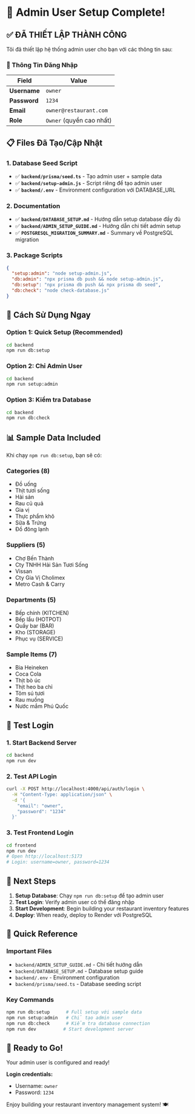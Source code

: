 # 🎉 Admin User Setup Complete!

## ✅ ĐÃ THIẾT LẬP THÀNH CÔNG

Tôi đã thiết lập hệ thống admin user cho bạn với các thông tin sau:

### 👤 Thông Tin Đăng Nhập

| Field | Value |
|-------|-------|
| **Username** | `owner` |
| **Password** | `1234` |
| **Email** | `owner@restaurant.com` |
| **Role** | `Owner` (quyền cao nhất) |

## 📋 Files Đã Tạo/Cập Nhật

### 1. Database Seed Script
- ✅ **`backend/prisma/seed.ts`** - Tạo admin user + sample data
- ✅ **`backend/setup-admin.js`** - Script riêng để tạo admin user
- ✅ **`backend/.env`** - Environment configuration với DATABASE_URL

### 2. Documentation
- ✅ **`backend/DATABASE_SETUP.md`** - Hướng dẫn setup database đầy đủ
- ✅ **`backend/ADMIN_SETUP_GUIDE.md`** - Hướng dẫn chi tiết admin setup
- ✅ **`POSTGRESQL_MIGRATION_SUMMARY.md`** - Summary về PostgreSQL migration

### 3. Package Scripts
```json
{
  "setup:admin": "node setup-admin.js",
  "db:admin": "npx prisma db push && node setup-admin.js",
  "db:setup": "npx prisma db push && npx prisma db seed",
  "db:check": "node check-database.js"
}
```

## 🚀 Cách Sử Dụng Ngay

### Option 1: Quick Setup (Recommended)
```bash
cd backend
npm run db:setup
```

### Option 2: Chỉ Admin User
```bash
cd backend
npm run setup:admin
```

### Option 3: Kiểm tra Database
```bash
cd backend
npm run db:check
```

## 📊 Sample Data Included

Khi chạy `npm run db:setup`, bạn sẽ có:

### Categories (8)
- Đồ uống
- Thịt tươi sống
- Hải sản
- Rau củ quả
- Gia vị
- Thực phẩm khô
- Sữa & Trứng
- Đồ đông lạnh

### Suppliers (5)
- Chợ Bến Thành
- Cty TNHH Hải Sản Tươi Sống
- Vissan
- Cty Gia Vị Cholimex
- Metro Cash & Carry

### Departments (5)
- Bếp chính (KITCHEN)
- Bếp lẩu (HOTPOT)
- Quầy bar (BAR)
- Kho (STORAGE)
- Phục vụ (SERVICE)

### Sample Items (7)
- Bia Heineken
- Coca Cola
- Thịt bò úc
- Thịt heo ba chỉ
- Tôm sú tươi
- Rau muống
- Nước mắm Phú Quốc

## 🔧 Test Login

### 1. Start Backend Server
```bash
cd backend
npm run dev
```

### 2. Test API Login
```bash
curl -X POST http://localhost:4000/api/auth/login \
  -H "Content-Type: application/json" \
  -d '{
    "email": "owner",
    "password": "1234"
  }'
```

### 3. Test Frontend Login
```bash
cd frontend
npm run dev
# Open http://localhost:5173
# Login: username=owner, password=1234
```

## 🎯 Next Steps

1. **Setup Database**: Chạy `npm run db:setup` để tạo admin user
2. **Test Login**: Verify admin user có thể đăng nhập
3. **Start Development**: Begin building your restaurant inventory features
4. **Deploy**: When ready, deploy to Render với PostgreSQL

## 📁 Quick Reference

### Important Files
- `backend/ADMIN_SETUP_GUIDE.md` - Chi tiết hướng dẫn
- `backend/DATABASE_SETUP.md` - Database setup guide  
- `backend/.env` - Environment configuration
- `backend/prisma/seed.ts` - Database seeding script

### Key Commands
```bash
npm run db:setup      # Full setup với sample data
npm run setup:admin   # Chỉ tạo admin user
npm run db:check      # Kiểm tra database connection
npm run dev          # Start development server
```

## 🎉 Ready to Go!

Your admin user is configured and ready! 

**Login credentials:**
- Username: `owner`
- Password: `1234`

Enjoy building your restaurant inventory management system! 🍽️